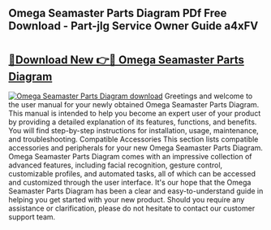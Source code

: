 ## Omega Seamaster Parts Diagram PDf Free Download - Part-jlg Service Owner Guide a4xFV

# <h2><a href="http://dfuehyr.blite.top/?on=Omega+Seamaster+Parts+Diagram">🔗Download New 👉🔴 Omega Seamaster Parts Diagram</a></h2>

[![Omega Seamaster Parts Diagram download](https://i.imgur.com/lujVjoI.png)](http://dfuehyr.blite.top/?on=Omega+Seamaster+Parts+Diagram)
Greetings and welcome to the user manual for your newly obtained Omega Seamaster Parts Diagram. This manual is intended to help you become an expert user of your product by providing a detailed explanation of its features, functions, and benefits. You will find step-by-step instructions for installation, usage, maintenance, and troubleshooting. Compatible Accessories This section lists compatible accessories and peripherals for your new Omega Seamaster Parts Diagram. Omega Seamaster Parts Diagram comes with an impressive collection of advanced features, including facial recognition, gesture control, customizable profiles, and automated tasks, all of which can be accessed and customized through the user interface. It's our hope that the Omega Seamaster Parts Diagram has been a clear and easy-to-understand guide in helping you get started with your new product. Should you require any assistance or clarification, please do not hesitate to contact our customer support team.

